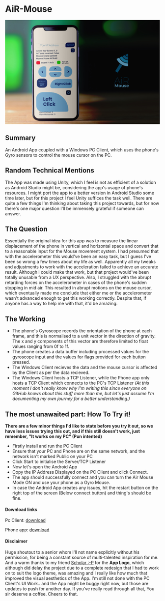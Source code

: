 # AiR-Mouse
![Air Mouse Logo](https://github.com/roeticvampire/AiR-Mouse/blob/master/4491.png)
## Summary
 An Android App coupled with a Windows PC Client, which uses the phone's Gyro sensors to control the mouse cursor on the PC.

## Random Technical Mentions
The App was made using Unity, which I feel is not as efficient of a solution as Android Studio might be, considering the app's usage of phone's resources. I might port the app to a better version in Android Studio some time later, but for this project I feel Unity suffices the task well.
There are quite a few things I'm thinking about taking this project towards, but for now there's one major question I'll be immensely grateful if someone can answer.

## The Question
Essentially the original idea for this app was to measure the linear displacement of the phone in vertical and horizontal space and convert that to a reasonable input for the Mouse movement system. I had presumed that with the accelerometer this would've been an easy task, but I guess I've been so wrong a few times about my life as well. Apparently all my tweaks and adjustments to work with the acceleration failed to achieve an accurate result. Although I could make that work, but that project would've been totally unusable from a UX perspective. Also, I struggled with the abrupt retarding forces on the accelerometer in cases of the phone's sudden stopping in mid air. This resulted in abrupt motions on the mouse cursor, which eventually made me conclude that either me or the accelerometer wasn't advanced enough to get this working correctly. Despite that, if anyone has a way to help me with that, it'd be amazing.

## The Working
* The phone's Gyroscope records the orientation of the phone at each frame, and this is normalised to a unit vector in the direction of gravity. The x and y components of this vector are therefore limited to float values ranging from 0f to 1f.
* The phone creates a data buffer including processed values for the gyroscope input and the values for flags provided for each button pressed.
* The Windows Client recieves the data and the mouse cursor is affected by the Client as per the data recieved.
* The Windows Client hosts a TCP Listener, while the Phone app only hosts a TCP Client which connects to the PC's TCP Listener *(At this moment I don't really know why I'm writing this since everyone on GitHub knows about this stuff more than me, but let's just assume I'm documenting my own journey for a better understanding.)*

## The most unawaited part: How To Try it!
**There are a few minor things I'd like to state before you try it out, so we have less issues trying this out, and if this still doesn't work, just remember,
"It works on my PC"
(Pun intented)**

* Firstly install and run the PC Client
* Ensure that your PC and Phone are on the same network, and the network isn't marked Public on your PC
* Click Start to initialise the Server/TCP Listener
* Now let's open the Android App
* Copy the IP Address Displayed on the PC Client and click Connect.
* The app should successfully connect and you can turn the Air Mouse Mode ON and use your phone as a Gyro Mouse.
* In case the Android App creates any issues, hit the restart button on the right top of the screen (Below connect button) and thing's should be fine.

#### Download links
Pc Client: [download](https://github.com/roeticvampire/AiR-Mouse/blob/master/AiRMouse%20PC%20Client/MouseMotion/bin/Debug/MouseMotion.exe)

Phone app: [download](https://github.com/roeticvampire/AiR-Mouse/blob/master/AiRMouse%20Unity%20App/exports/AiRmousev0.2.apk)

#### Disclaimer
Huge shoutout to a senior whom I'll not name explicitly without his permission, for being a constant source of multi-talented inspiration for me. And a warm thanks to my friend [Scholar :-P](https://github.com/Yogesh-01) for the **App Logo**, which although did delay the project due to a complete redesign that I had to work on to suit the logo theme, was amazing and I really like how much that improved the visual aesthetics of the App. I'm still not done with the PC Client's UI Work.. and the App might be buggy right now, but those are updates to push for another day. 
If you've really read through all that, You sir deserve a coffee. Cheers to that.
